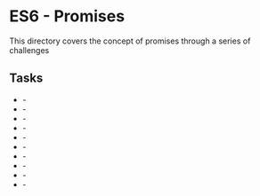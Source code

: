 # ES6 - Promises

This directory covers the concept of promises through a series of challenges

## Tasks

* []() - 
* []() - 
* []() - 
* []() - 
* []() - 
* []() - 
* []() - 
* []() - 
* []() - 
* []() - 
